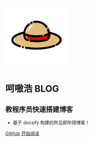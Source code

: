 ![logo](_media/logo.png)

# 呵嗷浩 BLOG

## 教程序员快速搭建博客

- 基于 docsify 构建的所见即所得博客！
    

[GitHub](<https://github.com/githubhaobo/githubhaobo.github.io>)
[开始阅读](README.md)